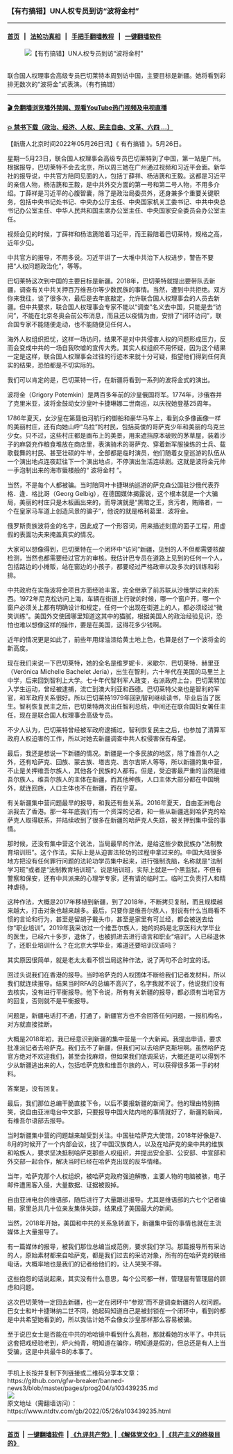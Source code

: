 ### 【有冇搞错】UN人权专员到访“波将金村”
------------------------

#### [首页](https://github.com/gfw-breaker/banned-news3/blob/master/README.md) &nbsp;&nbsp;|&nbsp;&nbsp; [法轮功真相](https://github.com/begood0513/basic/blob/master/README.md)  &nbsp;&nbsp;|&nbsp;&nbsp; [手把手翻墙教程](https://github.com/gfw-breaker/guides/wiki)  &nbsp;&nbsp;|&nbsp;&nbsp; [一键翻墙软件](https://github.com/gfw-breaker/nogfw/blob/master/README.md)  



<div><div class="featured_image">
 <figure>
  <img alt="【有冇搞错】UN人权专员到访“波将金村”" src="https://i.ntdtv.com/assets/uploads/2022/05/34c33ed70e39d6e4fd5a6cef07001d12-800x450.jpg"/>
 </figure><br/>
 <span class="caption">
  联合国人权理事会高级专员巴切莱特本周到访中国，主要目标是新疆。她将看到彩排无数次的“波将金”式表演。（有冇搞错）
 </span>
</div>
</div><hr/>

#### [ 🎬  免翻墙浏览墙外禁闻、观看YouTube热门视频及电视直播](https://github.com/gfw-breaker/HelloWorld)

#### [ 💥  禁书下载（政治、经济、人权、民主自由、文革、六四 ...）](https://github.com/gfw-breaker/books/blob/master/README.md)

<div><div class="post_content" itemprop="articleBody">
 <p>
  【新唐人北京时间2022年05月26日讯】《
  <ok href="https://www.ntdtv.com/gb/有冇搞错.htm">
   有冇搞错
  </ok>
  》。5月26日。
 </p>
 <p>
  星期一5月23日，联合国人权理事会高级专员巴切莱特到了中国，第一站是广州。根据报导，巴切莱特不会去北京，所以周三她在广州通过视频和习近平会面。新华社的报导说，中共官方陪同见面的人，包括丁薛祥、杨洁篪和王毅。这都是习近平的亲信人物，杨洁篪和王毅，是中共外交方面的第一号和第二号人物，不用多介绍。丁薛祥是习近平的心腹智囊，除了是政治局委员外，还身兼多个重要关键职务，包括中央书记处书记、中央办公厅主任、中央国家机关工委书记、中共中央总书记办公室主任、中华人民共和国主席办公室主任、中央国家安全委员会办公室主任。
 </p>
 <div class="video_fit_container">
 </div>
 <p>
  视频会见的时候，丁薛祥和杨洁篪陪着习近平，而王毅陪着巴切莱特，规格之高，近年少见。
 </p>
 <p>
  中共官方的报导，不用多说。习近平讲了一大堆中共治下人权进步，警告不要把“人权问题政治化”，等等。
 </p>
 <p>
  巴切莱特这次到中国的主要目标是新疆。2018年，巴切莱特就提出要带队去新疆，调查有关中共关押百万维吾尔等少数民族的事情。当然，遭到中共拒绝。双方你来我往，谈了很多次，最后是去年底敲定，允许联合国人权理事会的人员去新疆。但中共要求，联合国人权理事会专家不能以“调查”名义去中国，只能是去“访问”，不能在北京冬奥会前公布消息，而且还以疫情为由，安排了“闭环访问”，联合国专家不能随便走动，也不能随便见任何人。
 </p>
 <p>
  海外人权组织担忧，这样一场访问，结果不是对中共侵害人权的问题形成压力，反而会变成中共的一场自我吹嘘的宣传大秀。其实人权组织不用怀疑，因为这个结果一定是这样，联合国人权理事会过往的行迹本来就十分可疑，指望他们得到任何真实的结果，恐怕都是不切实际的。
 </p>
 <p>
  我们可以肯定的是，巴切莱特一行，在新疆将看到一系列的波将金式的演出。
 </p>
 <p>
  波将金（Grigory Potemkin）是两百多年前的沙皇俄国将军。1774年，沙俄吞并了克里米亚，波将金鼓动女沙皇叶卡捷琳娜二世南巡，以庆祝她登基25周年。
 </p>
 <p>
  1786年夏天，女沙皇在第聂伯河航行的御船和豪华马车上，看到众多像画像一样的美丽村庄，还有向她山呼“乌拉”的村民，包括英俊的哥萨克少年和美丽的乌克兰少女。只不过，这些村庄都是画布上的美景，用来遮挡原本破败的茅草屋，装着沙子的麻袋充作粮食堆放在商店里，表演骑术的哥萨克、穿着新军服操练的士兵、载歌载舞的村民、甚至壮硕的牛羊，全部都是临时演员，他们随着女皇巡游的队伍从一个演出地点连夜赶往下一个演出地点，不停演出生活连续剧。这就是波将金元帅一手泡制出来的海市蜃楼般的“
  <ok href="https://www.ntdtv.com/gb/波将金村.htm">
   波将金村
  </ok>
  ”。
 </p>
 <p>
  当然，不是每个人都被骗。当时陪同叶卡捷琳纳巡游的萨克森公国驻沙俄代表乔格．逢．格比哥（Georg Gelbig），在德国媒体揭露说，这个根本就是一个大骗局，美丽的村庄只是木板画出来的，而导演就是“黑暗之王，贪污者，贿赂者，一个在皇家马车道上创造风景的骗子”，他说的就是格利葛里．波将金。
 </p>
 <p>
  俄罗斯贵族波将金的名字，因此成了一个形容词，用来描述刻意的面子工程，用虚假的表面功夫来掩盖真实的情况。
 </p>
 <p>
  大家可以想像得到，巴切莱特在一个闭环中“访问”新疆，见到的人不但都需要核酸检测，当然也都需要经过官方的审核。我估计巴专员在道路上见到的任何一个人，包括路边的小摊贩，站在窗边的小孩子，都要经过严格政审以及多次的训练和彩排。
 </p>
 <p>
  中共政府在实施波将金项目方面经验丰富，完全继承了前苏联从沙俄学过来的东西。1972年尼克松访问上海，车辆在街道上行驶的时候，哪一个窗户开，哪一个窗户必须关上都有明确设计和规定，任何一个出现在街道上的人，都必须经过“微笑训练”。美国外交使团哪里知道这其中的猫腻，根据美国人的政治经验见识，恐怕也难以想像这样的操作，要是在美国，这得花多少钱啊。
 </p>
 <p>
  近年的情况更是如此了，前些年用绿油漆给黄土地上色，也算是创了一个波将金的新高度。
 </p>
 <p>
  现在我们来说一下巴切莱特，她的全名是维罗妮卡．米歇尔．巴切莱特．赫里亚（Verónica Michelle Bachelet Jeria），出生在智利，六十年代在美国的马里兰上中学，后来回到智利上大学。七十年代智利军人政变，右派政府上台，巴切莱特加入学生运动，曾经被逮捕，流亡到澳大利亚和西德。巴切莱特父亲也是智利的军官，和军政府关系很好。所以巴切莱特1979年回到智利继续读书，毕业后当了医生。智利恢复民主之后，巴切莱特两次出任智利总统，中间还在联合国妇女署任主任，现在是联合国人权理事会高级专员。
 </p>
 <p>
  不少人认为，巴切莱特曾经被军政府逮捕过，智利恢复民主之后，也参加了清算军政府人权迫害的工作，所以对她去新疆调查中共人权侵害保有希望。
 </p>
 <p>
  最后，我还是想说一下新疆的情况。新疆是一个多民族的地区，除了维吾尔人之外，还有哈萨克、回族、蒙古族、塔吉克、吉尔吉斯人等等，所以新疆的集中营，不止是关押维吾尔族人，其他各个民族的人都有。但是，受迫害最严重的当然是维吾尔族人。维吾尔族人的主体在新疆，而其他种族，人口主体大部分都在中国境外，就连回族，人口主体也不在新疆，而在宁夏。
 </p>
 <p>
  有关新疆集中营问题最早的报导，和我还有些关系。2016年夏天，自由亚洲电台派我去了香港。那一年年底我们有一个资深的记者，和一些从新疆逃到哈萨克的哈萨克人取得联系，并陆续收到了很多在新疆的哈萨克人失踪，被关押到集中营的事情。
 </p>
 <p>
  那时候，还没有集中营这个说法，当局最早的作法，是给这些少数民族办“法制教育培训班”。这个作法，实际上是从迫害法轮功的过程中拿过来的。中国大陆很多地方把没有任何罪行问题的法轮功学员集中起来，进行强制洗脑，名称就是“法制学习班”或者是“法制教育培训班”。说是培训班，实际上就是一个黑监狱，不但有警察和保安，还有中共派来的心理学专家，还有请的临时工。临时工负责打人和精神虐待。
 </p>
 <p>
  这种作法，大概是2017年移植到新疆，到了2018年，不断拷贝复制，而且规模越来越大，打击对象也越来越多。最后，只要你是维吾尔族人，别说有什么当局看不惯的言论和行为，甚至是留胡子戴头巾，甚至是家里有可兰经，都会被送去给你“职业培训”。2019年我采访过一个维吾尔族人，她的妈妈是北京医科大学毕业的医生，已经六十多岁，退休了，也被抓进去进行语言和职业“培训”。人已经退休了，还职业培训什么？在北京大学毕业，难道还要培训汉语吗？
 </p>
 <p>
  其实原因很简单，就是老太太看不惯当局这种作法，说了两句不合时宜的话。
 </p>
 <p>
  回过头说我们在香港的报导。当时哈萨克的人权团体不断给我们记者发材料，所以我们就连续报导。结果当时RFA的总编不高兴了，名字我就不说了，他说我们没有去核实，没有进行平衡报导。他下令说，所有有关新疆的报导，都必须有当地官方的回复，否则就不是平衡报导。
 </p>
 <p>
  问题是，新疆电话打不通，打通了，新疆官方也不会回答任何问题，一报机构名，对方就直接挂断。
 </p>
 <p>
  大概是2018年初，我已经意识到新疆的集中营是一个大新闻。我提出申请，要求批准派记者去哈萨克。我们去不了新疆，但我们可以去哈萨克斯坦啊。虽然哈萨克官方绝对不欢迎我们，甚至会找麻烦，但如果我们低调采访，大概还是可以得到不少从新疆逃出来的人，包括哈萨克族和维吾尔族的人，可以获得很多第一手的材料。
 </p>
 <p>
  答案是，没有回复。
 </p>
 <p>
  最后，我们那位总编干脆直接下令，以后不要报新疆的新闻了。他的理由特别搞笑，说自由亚洲电台中文部，只要报导中国大陆内地的事情就好了，新疆的新闻，有维吾尔语部去报导。
 </p>
 <p>
  当时新疆集中营的问题越来越受到关注。中国驻哈萨克大使馆，2018年好像是7、8月的时候开了一个内部会议，找了中国汉族商人，以及在哈萨克的亲中共的维族和哈族人，要求坚决抵制哈萨克那些人权组织，并提出安全部、公安部、中宣部和外交部一起合作，解决当时已经在哈萨克出现的反华情绪。
 </p>
 <p>
  当年，哈萨克那个人权组织，被哈萨克政府强迫解散，主要人物的电脑被骇，电子邮件遭黑客入侵，大量数据、证据被毁掉。
 </p>
 <p>
  自由亚洲电台的维语部，随后进行了大量跟进报导。尤其是维语部的六七个记者编辑，家里总共几十位亲友集体失踪，结果成了美国最大的新闻。
 </p>
 <p>
  当然，2018年开始，美国和中共的关系急转直下，新疆集中营的事情也就在主流媒体上大量报导了。
 </p>
 <p>
  有一篇媒体的报导，被我们那位总编当成范例，要求我们学习。那篇报导所有采访的人，原始素材都来自哈萨克，都是我们过去的采访对象，所有的在哈萨克的联络电话，大概率地也是我们的记者给他们的，让人哭笑不得。
 </p>
 <p>
  这些抱怨的话说起来，其实没有什么意思，每个公司都一样，管理层有管理层的顾虑和问题。
 </p>
 <p>
  这次巴切莱特一定回去新疆，也一定在闭环中“参观”而不是调查新疆的人权问题。巴女士和叶卡捷琳纳二世不同，她起码知道自己是被封锁在一个闭环中，看到的都是中共希望她看到的，所以我估计她不会像女沙皇那样那么容易被骗。
 </p>
 <p>
  至于说巴女士是否能在中共的哈哈镜中看到什么真相，那就看她的水平了。中共玩这套把戏经验老到，炉火纯青，明知道在骗你，明知道是假的，但总还是有人上当受骗，这是中共最牛B的本事了。
 </p>
 <div class="single_ad">
 </div>
</div>
</div>
<hr/>
手机上长按并复制下列链接或二维码分享本文章：<br/>
https://github.com/gfw-breaker/banned-news3/blob/master/pages/prog204/a103439235.md <br/>
<a href='https://github.com/gfw-breaker/banned-news3/blob/master/pages/prog204/a103439235.md'><img src='https://github.com/gfw-breaker/banned-news3/blob/master/pages/prog204/a103439235.md.png'/></a> <br/>
原文地址（需翻墙访问）：https://www.ntdtv.com/gb/2022/05/26/a103439235.html


------------------------
#### [首页](https://github.com/gfw-breaker/banned-news3/blob/master/README.md) &nbsp;|&nbsp; [一键翻墙软件](https://github.com/gfw-breaker/nogfw/blob/master/README.md) &nbsp;| [《九评共产党》](https://github.com/gfw-breaker/9ping.md/blob/master/README.md#九评之一评共产党是什么) | [《解体党文化》](https://github.com/gfw-breaker/jtdwh.md/blob/master/README.md) | [《共产主义的终极目的》](https://github.com/gfw-breaker/gczydzjmd.md/blob/master/README.md)


<img src='http://gfw-breaker.win/banned-news3/pages/prog204/a103439235.md' width='0px' height='0px'/>